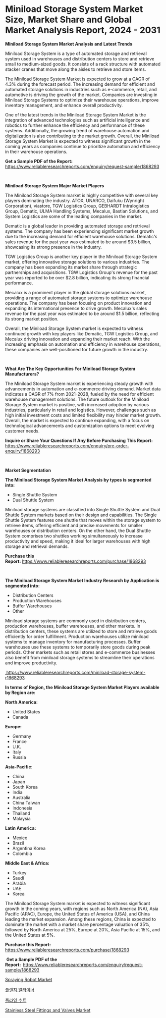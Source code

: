 <p><h1>Miniload Storage System Market Size, Market Share and Global Market Analysis Report, 2024 - 2031</h1></p><p><strong>Miniload Storage System Market Analysis and Latest Trends</strong></p>
<p><p>Miniload Storage System is a type of automated storage and retrieval system used in warehouses and distribution centers to store and retrieve small to medium-sized goods. It consists of a rack structure with automated stacker cranes that move along the aisles to retrieve and store items.</p><p>The Miniload Storage System Market is expected to grow at a CAGR of 4.3% during the forecast period. The increasing demand for efficient and automated storage solutions in industries such as e-commerce, retail, and automotive is driving the growth of the market. Companies are investing in Miniload Storage Systems to optimize their warehouse operations, improve inventory management, and enhance overall productivity.</p><p>One of the latest trends in the Miniload Storage System Market is the integration of advanced technologies such as artificial intelligence and robotics to further enhance the efficiency and performance of these systems. Additionally, the growing trend of warehouse automation and digitalization is also contributing to the market growth. Overall, the Miniload Storage System Market is expected to witness significant growth in the coming years as companies continue to prioritize automation and efficiency in their warehouse operations.</p></p>
<p><strong>Get a Sample PDF of the Report:&nbsp;</strong> <a href="https://www.reliableresearchreports.com/enquiry/request-sample/1868293">https://www.reliableresearchreports.com/enquiry/request-sample/1868293</a></p>
<p>&nbsp;</p>
<p><strong>Miniload Storage System Major Market Players</strong></p>
<p><p>The Miniload Storage System market is highly competitive with several key players dominating the industry. ATOX, UNARCO, Daifuku (Wynright Corporation), viastore, TGW Logistics Group, GEBHARDT Intralogistics Group, Dematic, ULMA Handling Systems, Mecalux, Bastian Solutions, and System Logistics are some of the leading companies in the market.</p><p>Dematic is a global leader in providing automated storage and retrieval systems. The company has been experiencing significant market growth due to the increasing demand for efficient warehouse solutions. Dematic's sales revenue for the past year was estimated to be around $3.5 billion, showcasing its strong presence in the industry.</p><p>TGW Logistics Group is another key player in the Miniload Storage System market, offering innovative storage solutions to various industries. The company has been expanding its market share through strategic partnerships and acquisitions. TGW Logistics Group's revenue for the past year was reported to be over $2.8 billion, indicating its strong financial performance.</p><p>Mecalux is a prominent player in the global storage solutions market, providing a range of automated storage systems to optimize warehouse operations. The company has been focusing on product innovation and expanding its international presence to drive growth. Mecalux's sales revenue for the past year was estimated to be around $1.5 billion, reflecting its strong market position.</p><p>Overall, the Miniload Storage System market is expected to witness continued growth with key players like Dematic, TGW Logistics Group, and Mecalux driving innovation and expanding their market reach. With the increasing emphasis on automation and efficiency in warehouse operations, these companies are well-positioned for future growth in the industry.</p></p>
<p>&nbsp;</p>
<p><strong>What Are The Key Opportunities For Miniload Storage System Manufacturers?</strong></p>
<p><p>The Miniload Storage System market is experiencing steady growth with advancements in automation and e-commerce driving demand. Market data indicates a CAGR of 7% from 2021-2028, fueled by the need for efficient warehouse management solutions. The future outlook for the Miniload Storage System market is positive, with increased adoption by various industries, particularly in retail and logistics. However, challenges such as high initial investment costs and limited flexibility may hinder market growth. Overall, the market is expected to continue expanding, with a focus on technological advancements and customization options to meet evolving customer needs.</p></p>
<p><strong>Inquire or Share Your Questions If Any Before Purchasing This Report:</strong> <a href="https://www.reliableresearchreports.com/enquiry/pre-order-enquiry/1868293">https://www.reliableresearchreports.com/enquiry/pre-order-enquiry/1868293</a></p>
<p>&nbsp;</p>
<p><strong>Market Segmentation</strong></p>
<p><strong>The Miniload Storage System Market Analysis by types is segmented into:</strong></p>
<p><ul><li>Single Shuttle System</li><li>Dual Shuttle System</li></ul></p>
<p><p>Miniload storage systems are classified into Single Shuttle System and Dual Shuttle System markets based on their design and capabilities. The Single Shuttle System features one shuttle that moves within the storage system to retrieve items, offering efficient and precise movements for smaller warehouses or distribution centers. On the other hand, the Dual Shuttle System comprises two shuttles working simultaneously to increase productivity and speed, making it ideal for larger warehouses with high storage and retrieval demands.</p></p>
<p><strong>Purchase this Report:&nbsp;</strong><a href="https://www.reliableresearchreports.com/purchase/1868293">https://www.reliableresearchreports.com/purchase/1868293</a></p>
<p>&nbsp;</p>
<p><strong>The Miniload Storage System Market Industry Research by Application is segmented into:</strong></p>
<p><ul><li>Distribution Centers</li><li>Production Warehouses</li><li>Buffer Warehouses</li><li>Other</li></ul></p>
<p><p>Miniload storage systems are commonly used in distribution centers, production warehouses, buffer warehouses, and other markets. In distribution centers, these systems are utilized to store and retrieve goods efficiently for order fulfillment. Production warehouses utilize miniload systems to manage inventory for manufacturing processes. Buffer warehouses use these systems to temporarily store goods during peak periods. Other markets such as retail stores and e-commerce businesses also benefit from miniload storage systems to streamline their operations and improve productivity.</p></p>
<p><a href="https://www.reliableresearchreports.com/miniload-storage-system-r1868293">&nbsp;https://www.reliableresearchreports.com/miniload-storage-system-r1868293</a></p>
<p><strong>In terms of Region, the Miniload Storage System Market Players available by Region are:</strong></p>
<p>
    <p> <strong> North America: </strong>
        <ul>
            <li>United States</li>
            <li>Canada</li>
        </ul>
        </p> 
    <p> <strong> Europe: </strong>
        <ul>
            <li>Germany</li>
            <li>France</li>
            <li>U.K.</li>
            <li>Italy</li>
            <li>Russia</li>
        </ul>
        </p> 
    <p> <strong> Asia-Pacific: </strong>
        <ul>
            <li>China</li>
            <li>Japan</li>
            <li>South Korea</li>
            <li>India</li>
            <li>Australia</li>
            <li>China Taiwan</li>
            <li>Indonesia</li>
            <li>Thailand</li>
            <li>Malaysia</li>
        </ul>
        </p> 
    <p> <strong> Latin America: </strong>
        <ul>
            <li>Mexico</li>
            <li>Brazil</li>
            <li>Argentina Korea</li>
            <li>Colombia</li>
        </ul>
        </p> 
    <p> <strong> Middle East & Africa: </strong>
        <ul>
            <li>Turkey</li>
            <li>Saudi</li>
            <li>Arabia</li>
            <li>UAE</li>
            <li>Korea</li>
        </ul>
    </p>
    </p>
<p><p>The Miniload Storage System market is expected to witness significant growth in the coming years, with regions such as North America (NA), Asia Pacific (APAC), Europe, the United States of America (USA), and China leading the market expansion. Among these regions, China is expected to dominate the market with a market share percentage valuation of 35%, followed by North America at 25%, Europe at 20%, Asia Pacific at 15%, and the United States at 5%.</p></p>
<p><strong>Purchase this Report: </strong><a href="https://www.reliableresearchreports.com/purchase/1868293">https://www.reliableresearchreports.com/purchase/1868293</a></p>
<p>&nbsp;<strong>Get a Sample PDF of the Report:&nbsp;&nbsp;</strong><a href="https://www.reliableresearchreports.com/enquiry/request-sample/1868293">https://www.reliableresearchreports.com/enquiry/request-sample/1868293</a></p>
<p><strong></strong></p>
<p><p><a href="https://github.com/iprahimabdulrahmman/Market-Research-Report-List-1/blob/main/spraying-robot-market.md">Spraying Robot Market</a></p><p><a href="https://github.com/Nicolasrown5/Market-Research-Report-List-1/blob/main/3690537168726.md">플랜지 얼라이너</a></p><p><a href="https://github.com/rcabello548/Market-Research-Report-List-2/blob/main/3786509168725.md">플라잉 수트</a></p><p><a href="https://github.com/NaomieConner2023/Market-Research-Report-List-1/blob/main/stainless-steel-fittings-and-valves-market.md">Stainless Steel Fittings and Valves Market</a></p></p>